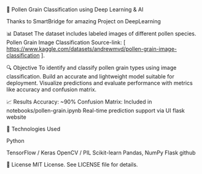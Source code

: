 🌾 Pollen Grain Classification using Deep Learning & AI

Thanks to SmartBridge for amazing Project on DeepLearning

📊 Dataset
The dataset includes labeled images of different pollen species.
Pollen Grain Image Classification
Source-link: [ https://www.kaggle.com/datasets/andrewmvd/pollen-grain-image-classification ].


🔍 Objective
To identify and classify pollen grain types using image classification.
Build an accurate and lightweight model suitable for deployment.
Visualize predictions and evaluate performance with metrics like accuracy and confusion matrix.

📈 Results
Accuracy: ~90%
Confusion Matrix: Included in notebooks/pollen-grain.ipynb
Real-time prediction support via UI
flask website 

🧪 Technologies Used

Python

TensorFlow / Keras
OpenCV / PIL
Scikit-learn
Pandas, NumPy
Flask 
github


📜 License
MIT License. See LICENSE file for details.




